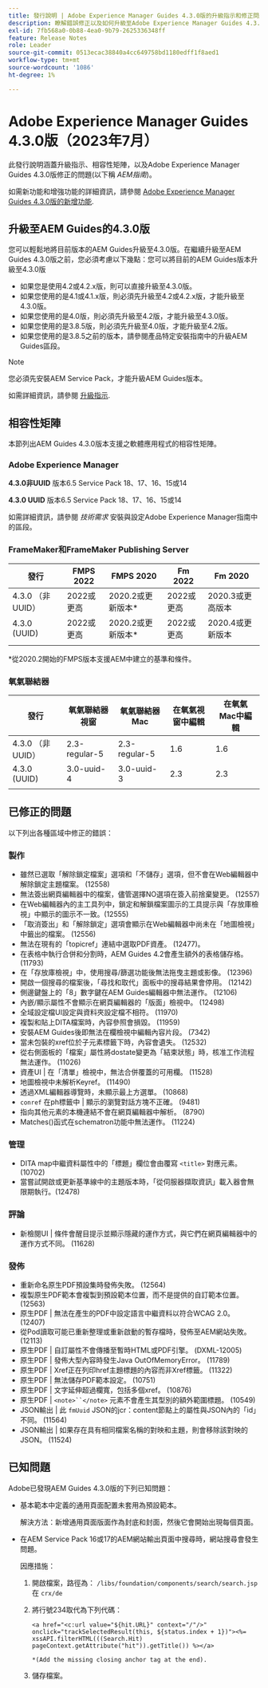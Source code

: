 ```yaml
---
title: 發行說明 | Adobe Experience Manager Guides 4.3.0版的升級指示和修正問題
description: 瞭解錯誤修正以及如何升級至Adobe Experience Manager Guides 4.3.0版
exl-id: 7fb568a0-0b88-4ea0-9b79-2625336348ff
feature: Release Notes
role: Leader
source-git-commit: 0513ecac38840a4cc649758bd1180edff1f8aed1
workflow-type: tm+mt
source-wordcount: '1086'
ht-degree: 1%

---
```


# Adobe Experience Manager Guides 4.3.0版（2023年7月）

此發行說明涵蓋升級指示、相容性矩陣，以及Adobe Experience Manager Guides 4.3.0版修正的問題(以下稱 *AEM指南*)。

如需新功能和增強功能的詳細資訊，請參閱 [Adobe Experience Manager Guides 4.3.0版的新增功能](./whats-new-4.3-release.md).

## 升級至AEM Guides的4.3.0版


您可以輕鬆地將目前版本的AEM Guides升級至4.3.0版。在繼續升級至AEM Guides 4.3.0版之前，您必須考慮以下幾點：您可以將目前的AEM Guides版本升級至4.3.0版

- 如果您是使用4.2或4.2.x版，則可以直接升級至4.3.0版。
- 如果您使用的是4.1或4.1.x版，則必須先升級至4.2或4.2.x版，才能升級至4.3.0版。
- 如果您使用的是4.0版，則必須先升級至4.2版，才能升級至4.3.0版。
- 如果您使用的是3.8.5版，則必須先升級至4.0版，才能升級至4.2版。
- 如果您使用的是3.8.5之前的版本，請參閱產品特定安裝指南中的升級AEM Guides區段。



>[!NOTE]
>
>您必須先安裝AEM Service Pack，才能升級AEM Guides版本。

如需詳細資訊，請參閱 [升級指示](../install-guide/upgrade-xml-documentation.md).

## 相容性矩陣

本節列出AEM Guides 4.3.0版本支援之軟體應用程式的相容性矩陣。

### Adobe Experience Manager

**4.3.0非UUID**
版本6.5 Service Pack 18、17、16、15或14

**4.3.0 UUID**
版本6.5 Service Pack 18、17、16、15或14

如需詳細資訊，請參閱 *技術需求* 安裝與設定Adobe Experience Manager指南中的區段。

### FrameMaker和FrameMaker Publishing Server

| 發行 | FMPS 2022 | FMPS 2020 | Fm 2022 | Fm 2020 |
| --- | --- | --- | --- | --- |
| 4.3.0 （非UUID） | 2022或更高 | 2020.2或更新版本* | 2022或更高 | 2020.3或更高版本 |
| 4.3.0 (UUID) | 2022或更高 | 2020.2或更新版本* | 2022或更高 | 2020.4或更新版本 |
| | | | |

*從2020.2開始的FMPS版本支援AEM中建立的基準和條件。

### 氧氣聯結器

| 發行 | 氧氣聯結器視窗 | 氧氣聯結器Mac | 在氧氣視窗中編輯 | 在氧氣Mac中編輯 |
| --- | --- | --- |--- |--- |
| 4.3.0 （非UUID） | 2.3-regular-5 | 2.3-regular-5 | 1.6 | 1.6 |
| 4.3.0 (UUID) | 3.0-uuid-4 | 3.0-uuid-3 | 2.3 | 2.3 |
|  |  |   |

## 已修正的問題

以下列出各種區域中修正的錯誤：

### 製作

- 雖然已選取「解除鎖定檔案」選項和「不儲存」選項，但不會在Web編輯器中解除鎖定主題檔案。 (12558)
- 無法簽出網頁編輯器中的檔案，儘管選擇NO選項在簽入前捨棄變更。 (12557)
- 在Web編輯器內的主工具列中，鎖定和解鎖檔案圖示的工具提示與「存放庫檢視」中顯示的圖示不一致。(12555)
- 「取消簽出」和「解除鎖定」選項會顯示在Web編輯器中尚未在「地圖檢視」中籤出的檔案。 (12556)
- 無法在現有的「topicref」連結中選取PDF資產。 (12477)。
- 在表格中執行合併和分割時，AEM Guides 4.2會產生額外的表格儲存格。 (11793)
- 在「存放庫檢視」中，使用搜尋/篩選功能後無法拖曳主題或影像。 (12396)
- 開啟一個搜尋的檔案後，「尋找和取代」面板中的搜尋結果會停用。 (12142)
- 側邊鍵盤上的「8」數字鍵在AEM Guides編輯器中無法運作。 (12106)
- 內嵌/顯示屬性不會顯示在網頁編輯器的「版面」檢視中。 (12498)
- 全域設定檔UI設定與資料夾設定檔不相符。 (11970)
- 複製和貼上DITA檔案時，內容參照會損毀。 (11959)
- 安裝AEM Guides後即無法在欄檢視中編輯內容片段。 (7342)
- 當未包裝的xref位於子元素標籤下時，內容會遺失。 (12532)
- 從右側面板的「檔案」屬性將dostate變更為「結束狀態」時，核准工作流程無法運作。 (11026)
- 資產UI | 在「清單」檢視中，無法合併覆蓋的可用欄。 (11528)
- 地圖檢視中未解析Keyref。 (11490)
- 透過XML編輯器導覽時，未顯示最上方選單。 (10868)
- `conref` 在ph標籤中 | 顯示的瀏覽對話方塊不正確。 (9481)
- 指向其他元素的本機連結不會在網頁編輯器中解析。 (8790)
- Matches()函式在schematron功能中無法運作。 (11224)



### 管理

- DITA map中繼資料屬性中的「標題」欄位會由覆寫 `<title>` 對應元素。 (10702)
- 當嘗試開啟或更新基準線中的主題版本時，「從伺服器擷取資訊」載入器會無限期執行。(12478)


### 評論

- 新檢閱UI | 條件會醒目提示並顯示隱藏的運作方式，與它們在網頁編輯器中的運作方式不同。 (11628)

### 發佈

- 重新命名原生PDF預設集時發佈失敗。 (12564)
- 複製原生PDF範本會複製到預設範本位置，而不是提供的自訂範本位置。 (12563)
- 原生PDF | 無法在產生的PDF中設定語言中繼資料以符合WCAG 2.0。 (12407)
- 從Pod讀取可能已重新整理或重新啟動的暫存檔時，發佈至AEM網站失敗。 (12113)
- 原生PDF | 自訂屬性不會傳播至暫時HTML或PDF引擎。 (DXML-12005)
- 原生PDF | 發佈大型內容時發生Java OutOfMemoryError。 (11789)
- 原生PDF | Xref正在列印href主題標題的內容而非Xref標籤。 (11322)
- 原生PDF | 無法儲存PDF範本設定。 (10751)
- 原生PDF | 文字延伸超過欄寬，包括多個xref。 (10876)
- 原生PDF | `<note>``</note>` 元素不會產生其型別的額外範圍標題。 (10549)
- JSON輸出 | 此 `fmUuid` JSON的jcr：content節點上的屬性與JSON內的「id」不同。 (11564)
- JSON輸出 | 如果存在具有相同檔案名稱的對映和主題，則會移除該對映的JSON。 (11524)

## 已知問題

Adobe已發現AEM Guides 4.3.0版的下列已知問題：

- 基本範本中定義的通用頁面配置未套用為預設範本。

  解決方法：新增通用頁面版面作為封底和封面，然後它會開始出現每個頁面。
- 在AEM Service Pack 16或17的AEM網站輸出頁面中搜尋時，網站搜尋會發生問題。

  因應措施：

   1. 開啟檔案，路徑為： `/libs/foundation/components/search/search.jsp` 在 `crx/de`
   1. 將行號234取代為下列代碼：

      ```
      <a href="<c:url value="${hit.URL}" context="/"/>" onclick="trackSelectedResult(this, ${status.index + 1})"><%= xssAPI.filterHTML(((Search.Hit) pageContext.getAttribute("hit")).getTitle()) %></a>
      
      *(Add the missing closing anchor tag at the end).
      ```

   1. 儲存檔案。
